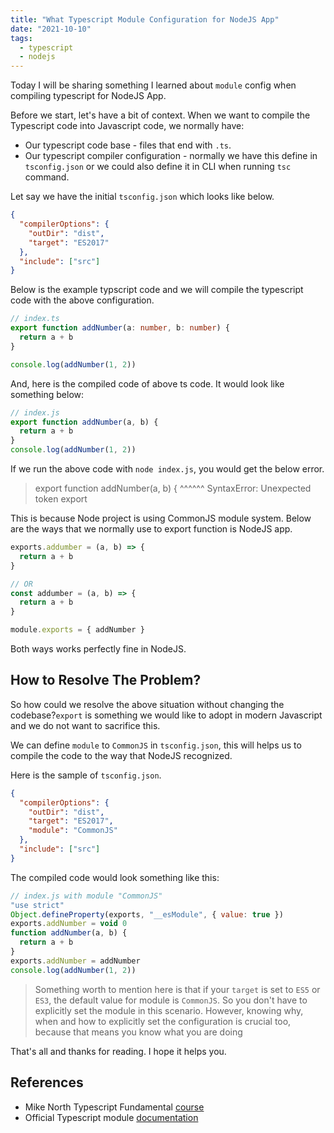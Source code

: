 ```yaml
---
title: "What Typescript Module Configuration for NodeJS App"
date: "2021-10-10"
tags:
  - typescript
  - nodejs
---
```


Today I will be sharing something I learned about `module` config when compiling typescript for NodeJS App.

Before we start, let's have a bit of context. When we want to compile the Typescript code into Javascript code, we normally have:

- Our typescript code base - files that end with `.ts`.
- Our typescript compiler configuration - normally we have this define in `tsconfig.json` or we could also define it in CLI when running `tsc` command.

Let say we have the initial `tsconfig.json` which looks like below.

```json
{
  "compilerOptions": {
    "outDir": "dist",
    "target": "ES2017"
  },
  "include": ["src"]
}
```

Below is the example typscript code and we will compile the typescript code with the above configuration.

```ts
// index.ts
export function addNumber(a: number, b: number) {
  return a + b
}

console.log(addNumber(1, 2))
```

And, here is the compiled code of above ts code. It would look like something below:

```js
// index.js
export function addNumber(a, b) {
  return a + b
}
console.log(addNumber(1, 2))
```

If we run the above code with `node index.js`, you would get the below error.

> export function addNumber(a, b) {
> ^^^^^^
> SyntaxError: Unexpected token export

This is because Node project is using CommonJS module system. Below are the ways that we normally use to export function is NodeJS app.

```js
exports.addumber = (a, b) => {
  return a + b
}

// OR
const addumber = (a, b) => {
  return a + b
}

module.exports = { addNumber }
```

Both ways works perfectly fine in NodeJS.

## How to Resolve The Problem?

So how could we resolve the above situation without changing the codebase?`export` is something we would like to adopt in modern Javascript and we do not want to sacrifice this.

We can define `module` to `CommonJS` in `tsconfig.json`, this will helps us to compile the code to the way that NodeJS recognized.

Here is the sample of `tsconfig.json`.

```json
{
  "compilerOptions": {
    "outDir": "dist",
    "target": "ES2017",
    "module": "CommonJS"
  },
  "include": ["src"]
}
```

The compiled code would look something like this:

```js
// index.js with module "CommonJS"
"use strict"
Object.defineProperty(exports, "__esModule", { value: true })
exports.addNumber = void 0
function addNumber(a, b) {
  return a + b
}
exports.addNumber = addNumber
console.log(addNumber(1, 2))
```

> Something worth to mention here is that if your `target` is set to `ES5` or `ES3`, the default value for module is `CommonJS`. So you don't have to explicitly set the module in this scenario. However, knowing why, when and how to explicitly set the configuration is crucial too, because that means you know what you are doing

That's all and thanks for reading. I hope it helps you.

## References

- Mike North Typescript Fundamental [course](https://www.typescript-training.com/course/fundamentals-v3)
- Official Typescript module [documentation](https://www.typescriptlang.org/tsconfig#module)
